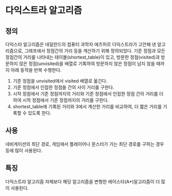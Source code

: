 # 다익스트라 알고리즘

## 정의

다익스타 알고리즘은 네덜란드의 컴퓨터 과학자 에츠허르 다익스트라가 고안해 낸 알고리즘으로, 그래프에서 정점간의 거리 등을 계산하기 위해 정의되었다.
기준 정점과 모든 정점간의 거리를 나타내는 테이블(shortest_table)이 있고, 방문한 정점(visited)과 방문하지 않은 정점(unvisited)을 배열로 기록하여 방문하지 않은 정점이 남지 않을 때까지 아래 동작을 반복 수행한다.

1. 기준 정점을 unvisited에서 visited 배열로 옮긴다.
2. 기준 정점에서 인접한 정점들 간의 사이 거리를 구한다.
3. 시작 정점에서 기준 정점까지의 거리와 기준 정점에서 인접한 정점 간의 거리를 더하여 시작 정점에서 기준 정점까지의 거리를 구한다.
4. shortest_table에 기록된 거리와 3에서 계산한 거리를 비교하여, 더 짧은 거리를 기록할 수 있도록 한다.

## 사용

네비게이션의 최단 경로, 게임에서 플레이어나 몬스터가 가는 최단 경로를 구하는 경우 등에 많이 사용된다.

## 특징

다익스트라 알고리즘 자체보다 해당 알고리즘을 변형한 에이스타(A\*)알고리즘이 더 많이 사용된다.
